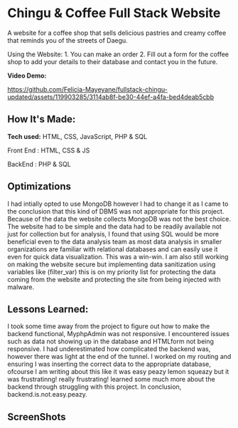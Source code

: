 # Chingu & Coffee Full Stack Website
A website for a coffee shop that sells delicious pastries and creamy coffee that reminds you of the streets of Daegu.

Using the Website: 1. You can make an order 2. Fill out a form for the coffee shop to add your details to their database and contact you in the future. 

**Video Demo:** 

https://github.com/Felicia-Mayeyane/fullstack-chingu-updated/assets/119903285/3114ab8f-be30-44ef-a4fa-bed4deab5cbb



## How It's Made:

**Tech used:** HTML, CSS, JavaScript, PHP & SQL

Front End : HTML, CSS & JS

BackEnd : PHP & SQL 

## Optimizations


I had intially opted to use MongoDB however I had to change it as I came to the conclusion that this kind of DBMS was not appropriate for this project. Because of the data the website collects MongoDB was not the best choice. The website had to be simple and the data had to be readily available not just for collection but for analysis, I found that using SQL would be more beneficial even to the data analysis team as most data analysis in smaller organizations are familiar with relational databases and can easily use it even for quick data visualization. This was a win-win. I am also still working on making the website secure but implementing data sanitization using variables like (filter_var) this is on my priority list for protecting the data coming from the website and protecting the site from being injected with malware. 


## Lessons Learned:

I took some time away from the project to figure out how to make the backend functional, MyphpAdmin was not responsive. I encountered issues such as data not showing up in the database and HTMLform not being responsive. I had underestimated how complicated the backend was, however there was light at the end of the tunnel.  I worked on my routing and ensuring I was inserting the correct data to the appropriate database, ofcourse I am writing about this like it was easy peazy lemon squeazy but it was frustratinng! really frustrating! learned some much more about the backend through struggling with this project. In conclusion, backend.is.not.easy.peazy.

## ScreenShots
